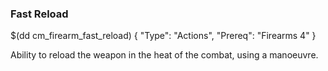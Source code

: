 ### Fast Reload

$(dd cm_firearm_fast_reload)
{ "Type": "Actions",
	"Prereq": "Firearms 4"
}

Ability to reload the weapon in the heat of the combat, using a
manoeuvre.
